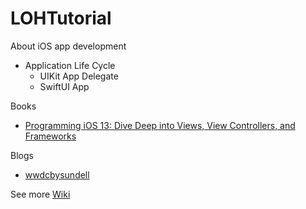 # LOHTutorial
About iOS app development

* Application Life Cycle
    - UIKit App Delegate
    - SwiftUI App

Books

* [Programming iOS 13: Dive Deep into Views, View Controllers, and Frameworks](https://www.amazon.com/Programming-iOS-13-Controllers-Frameworks/dp/1492074616)

Blogs

* [wwdcbysundell](https://wwdcbysundell.com/)

See more [Wiki](https://github.com/LockedOutofHeaven/LOHTutorial/wiki)
